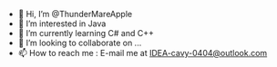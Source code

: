- 👋 Hi, I’m @ThunderMareApple
- 👀 I’m interested in Java
- 🌱 I’m currently learning C# and C++
- 💞️ I’m looking to collaborate on ...
- 📫 How to reach me : E-mail me at IDEA-cavy-0404@outlook.com

<!---
ThunderMareApple/ThunderMareApple is a ✨ special ✨ repository because its `README.md` (this file) appears on your GitHub profile.
You can click the Preview link to take a look at your changes.
--->
